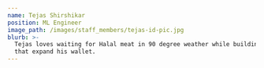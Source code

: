 ```yaml
---
name: Tejas Shirshikar
position: ML Engineer
image_path: /images/staff_members/tejas-id-pic.jpg
blurb: >-
  Tejas loves waiting for Halal meat in 90 degree weather while building LSTMs
  that expand his wallet.
---
```

